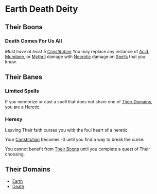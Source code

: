# Earth Death Deity

## Their Boons

### Death Comes For Us All

*Must have at least 5 [Constitution](../../../Player%20Characters/The%20Ability%20Scores/Constitution.md)*
You may replace any instance of [Acid](../../../Game%20Procedures/Combat/Damage%20Types/Acid.md), [Mundane](../../../Game%20Procedures/Combat/Damage%20Types/Mundane%20Damage.md), or [Mythril](../../../Game%20Procedures/Combat/Damage%20Types/Mythril%20Damage.md) damage with [Necrotic](../../../Game%20Procedures/Combat/Damage%20Types/Necrotic.md) damage on [Spells](../../Spells.md) that you know.

## Their Banes

### Limited Spells

If you memorize or cast a spell that does not share one of [Their Domains](Earth%20Death%20Deity.md#Their%20Domains), you are a [Heretic](#Heresy).

### Heresy

Leaving Their faith curses you with the foul heart of a heretic.

Your [Constitution](../../../Player%20Characters/The%20Ability%20Scores/Constitution.md) becomes -3 until you find a way to break the curse.

You cannot benefit from [Their Boons](Earth%20Death%20Deity.md#Their%20Boons) until you complete a quest of Their choosing.

## Their Domains

- [Earth](../../Spells/Spell%20Domains/Earth.md)
- [Death](../../Spells/Spell%20Domains/Death.md)
